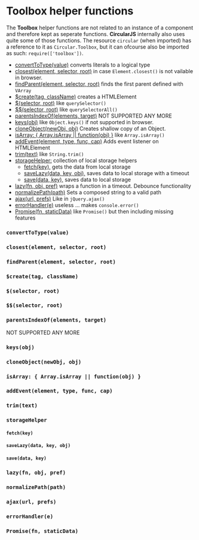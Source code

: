 # Toolbox helper functions

The **Toolbox** helper functions are not related to an instance of a component and therefore kept as seperate functions. **CircularJS** internally also uses quite some of those functions. The resource `circular` (when imported) has a reference to it as `Circular.Toolbox`, but it can ofcourse also be imported as such: `require(['toolbox'])`.

- [convertToType(value)](#converttotypevalue) converts literals to a logical type
- [closest(element, selector, root)](#closestelement-selector-root) in case `Element.closest()` is not vailable in browser.
- [findParent(element, selector, root)](#findparentelement-selector-root) finds the first parent defined with `VArray`
- [$create(tag, className)](#createtag-classname) creates a HTMLElement
- [$(selector, root)](#selector-root) like `querySelector()`
- [$$(selector, root)](#selector-root-1) like `querySelectorAll()`
- [parentsIndexOf(elements, target)](#parentsindexofelements-target) NOT SUPPORTED ANY MORE
- [keys(obj)](#keysobj) like `Object.keys()` if not supported in browser.
- [cloneObject(newObj, obj)](#cloneobjectnewobj-obj) Creates shallow copy of an Object.
- [isArray: { Array.isArray || function(obj) }](#isarray--arrayisarray--functionobj) like `Array.isArray()`
- [addEvent(element, type, func, cap)](#addeventelement-type-func-cap) Adds event listener on HTMLElement
- [trim(text)](#trimtext) like `String.trim()`
- [storageHelper:](#storagehelper) collection of local storage helpers
  - [fetch(key),](#fetchkey) gets the data from local storage
  - [saveLazy(data, key, obj),](#savelazydata-key-obj) saves data to local storage with a timeout
  - [save(data, key),](#savedata-key) saves data to local storage
- [lazy(fn, obj, pref)](#lazyfn-obj-pref) wraps a function in a timeout. Debounce functionality
- [normalizePath(path)](#normalizepathpath) Sets a composed string to a valid path
- [ajax(url, prefs)](#ajaxurl-prefs) Like in `jQuery.ajax()`
- [errorHandler(e)](#errorhandlere) useless ... makes `console.error()`
- [Promise(fn, staticData)](#promisefn-staticdata) like `Promise()` but then including missing features


### `convertToType(value)`

### `closest(element, selector, root)`

### `findParent(element, selector, root)`

### `$create(tag, className)`

### `$(selector, root)`

### `$$(selector, root)`

### `parentsIndexOf(elements, target)`

NOT SUPPORTED ANY MORE

### `keys(obj)`

### `cloneObject(newObj, obj)`

### `isArray: { Array.isArray || function(obj) }`

### `addEvent(element, type, func, cap)`

### `trim(text)`

### `storageHelper`

#### `fetch(key)`

#### `saveLazy(data, key, obj)`

#### `save(data, key)`

### `lazy(fn, obj, pref)`

### `normalizePath(path)`

### `ajax(url, prefs)`

### `errorHandler(e)`

### `Promise(fn, staticData)`

